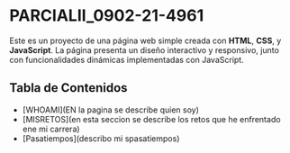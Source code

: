 # PARCIALII_0902-21-4961

Este es un proyecto de una página web simple creada con **HTML**, **CSS**, y **JavaScript**. La página presenta un diseño interactivo y responsivo, junto con funcionalidades dinámicas implementadas con JavaScript.

## Tabla de Contenidos
- [WHOAMI](EN la pagina se describe quien soy)
- [MISRETOS](en esta seccion se describe los retos que he enfrentado ene mi carrera)
- [Pasatiempos](describo mi spasatiempos)
